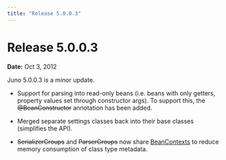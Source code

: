 ```yaml
---
title: "Release 5.0.0.3"
---
```


# Release 5.0.0.3

**Date:** Oct 3, 2012

Juno 5.0.0.3 is a minor update.

- Support for parsing into read-only beans (i.e. beans with only getters, property values set through constructor args). To support this, the ~~@BeanConstructor~~ annotation has been added.

- Merged separate settings classes back into their base classes (simplifies the API).

- ~~SerializerGroups~~ and ~~ParserGroups~~ now share [BeanContexts]({{API_DOCS}}/org/apache/juneau/BeanContext.html) to reduce memory consumption of class type metadata.

